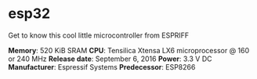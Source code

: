 # esp32
Get to know this cool little microcontroller from  ESPRIFF 

**Memory**: 520 KiB SRAM
**CPU**: Tensilica Xtensa LX6 microprocessor @ 160 or 240 MHz
**Release date**: September 6, 2016
**Power**: 3.3 V DC
**Manufacturer**: Espressif Systems
**Predecessor**: ESP8266
